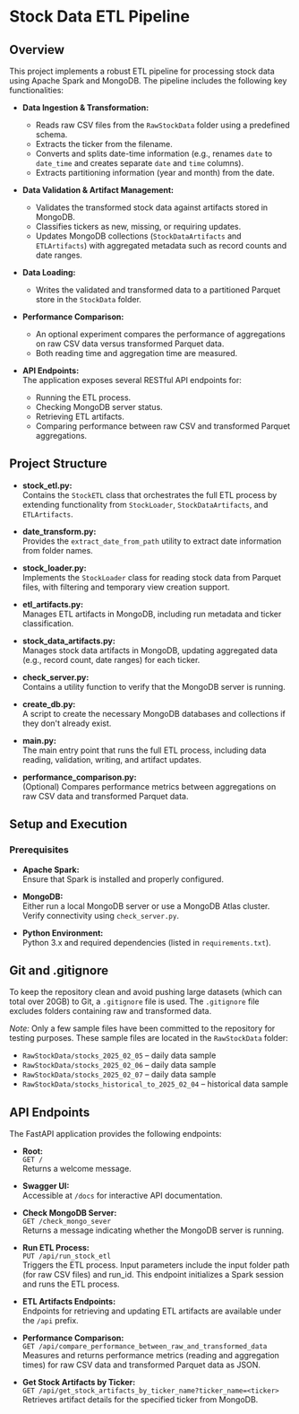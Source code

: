 # Stock Data ETL Pipeline

## Overview

This project implements a robust ETL pipeline for processing stock data using Apache Spark and MongoDB. The pipeline includes the following key functionalities:

- **Data Ingestion & Transformation:**
  - Reads raw CSV files from the `RawStockData` folder using a predefined schema.
  - Extracts the ticker from the filename.
  - Converts and splits date-time information (e.g., renames `date` to `date_time` and creates separate `date` and `time` columns).
  - Extracts partitioning information (year and month) from the date.

- **Data Validation & Artifact Management:**
  - Validates the transformed stock data against artifacts stored in MongoDB.
  - Classifies tickers as new, missing, or requiring updates.
  - Updates MongoDB collections (`StockDataArtifacts` and `ETLArtifacts`) with aggregated metadata such as record counts and date ranges.

- **Data Loading:**
  - Writes the validated and transformed data to a partitioned Parquet store in the `StockData` folder.

- **Performance Comparison:**
  - An optional experiment compares the performance of aggregations on raw CSV data versus transformed Parquet data.
  - Both reading time and aggregation time are measured.

- **API Endpoints:**  
  The application exposes several RESTful API endpoints for:
  - Running the ETL process.
  - Checking MongoDB server status.
  - Retrieving ETL artifacts.
  - Comparing performance between raw CSV and transformed Parquet aggregations.

## Project Structure

- **stock_etl.py:**  
  Contains the `StockETL` class that orchestrates the full ETL process by extending functionality from `StockLoader`, `StockDataArtifacts`, and `ETLArtifacts`.

- **date_transform.py:**  
  Provides the `extract_date_from_path` utility to extract date information from folder names.

- **stock_loader.py:**  
  Implements the `StockLoader` class for reading stock data from Parquet files, with filtering and temporary view creation support.

- **etl_artifacts.py:**  
  Manages ETL artifacts in MongoDB, including run metadata and ticker classification.

- **stock_data_artifacts.py:**  
  Manages stock data artifacts in MongoDB, updating aggregated data (e.g., record count, date ranges) for each ticker.

- **check_server.py:**  
  Contains a utility function to verify that the MongoDB server is running.

- **create_db.py:**  
  A script to create the necessary MongoDB databases and collections if they don't already exist.

- **main.py:**  
  The main entry point that runs the full ETL process, including data reading, validation, writing, and artifact updates.

- **performance_comparison.py:**  
  (Optional) Compares performance metrics between aggregations on raw CSV data and transformed Parquet data.

## Setup and Execution

### Prerequisites

- **Apache Spark:**  
  Ensure that Spark is installed and properly configured.

- **MongoDB:**  
  Either run a local MongoDB server or use a MongoDB Atlas cluster. Verify connectivity using `check_server.py`.

- **Python Environment:**  
  Python 3.x and required dependencies (listed in `requirements.txt`).

## Git and .gitignore

To keep the repository clean and avoid pushing large datasets (which can total over 20GB) to Git, a `.gitignore` file is used. The `.gitignore` file excludes folders containing raw and transformed data.

*Note:* Only a few sample files have been committed to the repository for testing purposes. These sample files are located in the `RawStockData` folder:  
- `RawStockData/stocks_2025_02_05` – daily data sample  
- `RawStockData/stocks_2025_02_06` – daily data sample  
- `RawStockData/stocks_2025_02_07` – daily data sample  
- `RawStockData/stocks_historical_to_2025_02_04` – historical data sample

## API Endpoints

The FastAPI application provides the following endpoints:

- **Root:**  
  `GET /`  
  Returns a welcome message.

- **Swagger UI:**  
  Accessible at `/docs` for interactive API documentation.

- **Check MongoDB Server:**  
  `GET /check_mongo_sever`  
  Returns a message indicating whether the MongoDB server is running.

- **Run ETL Process:**  
  `PUT /api/run_stock_etl`  
  Triggers the ETL process. Input parameters include the input folder path (for raw CSV files) and run_id. This endpoint initializes a Spark session and runs the ETL process.

- **ETL Artifacts Endpoints:**  
  Endpoints for retrieving and updating ETL artifacts are available under the `/api` prefix.

- **Performance Comparison:**  
  `GET /api/compare_performance_between_raw_and_transformed_data`  
  Measures and returns performance metrics (reading and aggregation times) for raw CSV data and transformed Parquet data as JSON.

- **Get Stock Artifacts by Ticker:**  
  `GET /api/get_stock_artifacts_by_ticker_name?ticker_name=<ticker>`  
  Retrieves artifact details for the specified ticker from MongoDB.
